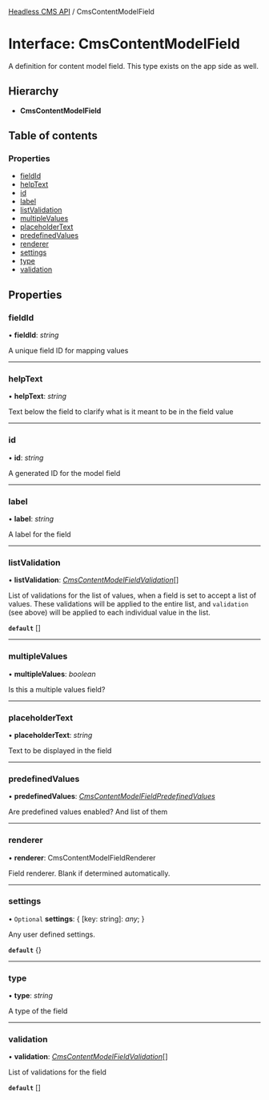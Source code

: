 [Headless CMS API](../index) / CmsContentModelField

# Interface: CmsContentModelField

A definition for content model field. This type exists on the app side as well.

## Hierarchy

* **CmsContentModelField**

## Table of contents

### Properties

- [fieldId](cmscontentmodelfield#fieldid)
- [helpText](cmscontentmodelfield#helptext)
- [id](cmscontentmodelfield#id)
- [label](cmscontentmodelfield#label)
- [listValidation](cmscontentmodelfield#listvalidation)
- [multipleValues](cmscontentmodelfield#multiplevalues)
- [placeholderText](cmscontentmodelfield#placeholdertext)
- [predefinedValues](cmscontentmodelfield#predefinedvalues)
- [renderer](cmscontentmodelfield#renderer)
- [settings](cmscontentmodelfield#settings)
- [type](cmscontentmodelfield#type)
- [validation](cmscontentmodelfield#validation)

## Properties

### fieldId

• **fieldId**: *string*

A unique field ID for mapping values

___

### helpText

• **helpText**: *string*

Text below the field to clarify what is it meant to be in the field value

___

### id

• **id**: *string*

A generated ID for the model field

___

### label

• **label**: *string*

A label for the field

___

### listValidation

• **listValidation**: [*CmsContentModelFieldValidation*](cmscontentmodelfieldvalidation)[]

List of validations for the list of values, when a field is set to accept a list of values.
These validations will be applied to the entire list, and `validation` (see above) will be applied
to each individual value in the list.

**`default`** []

___

### multipleValues

• **multipleValues**: *boolean*

Is this a multiple values field?

___

### placeholderText

• **placeholderText**: *string*

Text to be displayed in the field

___

### predefinedValues

• **predefinedValues**: [*CmsContentModelFieldPredefinedValues*](cmscontentmodelfieldpredefinedvalues)

Are predefined values enabled? And list of them

___

### renderer

• **renderer**: CmsContentModelFieldRenderer

Field renderer. Blank if determined automatically.

___

### settings

• `Optional` **settings**: { [key: string]: *any*;  }

Any user defined settings.

**`default`** {}

___

### type

• **type**: *string*

A type of the field

___

### validation

• **validation**: [*CmsContentModelFieldValidation*](cmscontentmodelfieldvalidation)[]

List of validations for the field

**`default`** []
